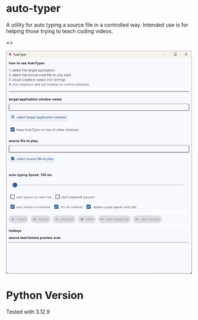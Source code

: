 # auto-typer
A utility for auto typing a source file in a controlled way.
Intended use is for helping those trying to teach coding videos.

<<YT Video here soon>>

![Auto Typer Utility Screenshot](demo/screenshot.png)

# Python Version
Tested with 3.12.9